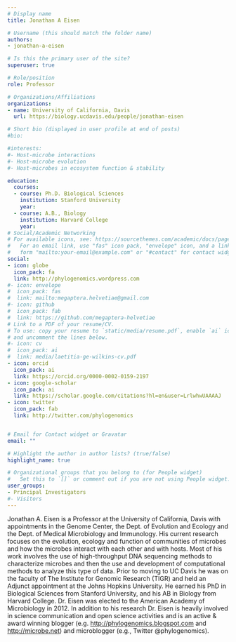 ```yaml
---
# Display name
title: Jonathan A Eisen 

# Username (this should match the folder name)
authors:
- jonathan-a-eisen

# Is this the primary user of the site?
superuser: true

# Role/position
role: Professor

# Organizations/Affiliations
organizations:
- name: University of California, Davis
  url: https://biology.ucdavis.edu/people/jonathan-eisen

# Short bio (displayed in user profile at end of posts)
#bio: 

#interests:
#- Host-microbe interactions
#- Host-microbe evolution
#- Host-microbes in ecosystem function & stability

education:
  courses:
  - course: Ph.D. Biological Sciences
    institution: Stanford University 
    year: 
  - course: A.B., Biology
    institution: Harvard College
    year: 
# Social/Academic Networking
# For available icons, see: https://sourcethemes.com/academic/docs/page-builder/#icons
#   For an email link, use "fas" icon pack, "envelope" icon, and a link in the
#   form "mailto:your-email@example.com" or "#contact" for contact widget.
social:
- icon: globe
  icon_pack: fa
  link: http://phylogenomics.wordpress.com
#- icon: envelope
#  icon_pack: fas
#  link: mailto:megaptera.helvetiae@gmail.com
#- icon: github
#  icon_pack: fab
#  link: https://github.com/megaptera-helvetiae
# Link to a PDF of your resume/CV.
# To use: copy your resume to `static/media/resume.pdf`, enable `ai` icons in `params.toml`, 
# and uncomment the lines below.
#- icon: cv
#  icon_pack: ai
#  link: media/laetitia-ge-wilkins-cv.pdf
- icon: orcid
  icon_pack: ai
  link: https://orcid.org/0000-0002-0159-2197
- icon: google-scholar
  icon_pack: ai
  link: https://scholar.google.com/citations?hl=en&user=LrlwhwUAAAAJ
- icon: twitter
  icon_pack: fab
  link: http://twitter.com/phylogenomics


# Email for Contact widget or Gravatar
email: ""

# Highlight the author in author lists? (true/false)
highlight_name: true

# Organizational groups that you belong to (for People widget)
#   Set this to `[]` or comment out if you are not using People widget.
user_groups:
- Principal Investigators
#- Visitors
---
```


Jonathan A. Eisen is a Professor at the University of California, Davis with appointments in the Genome Center, the Dept. of Evolution and Ecology and the Dept. of Medical Microbiology and Immunology. His current research focuses on the evolution, ecology and function of communities of microbes and how the microbes interact with each other and with hosts. Most of his work involves the use of high-throughput DNA sequencing methods to characterize microbes and then the use and development of computational methods to analyze this type of data. Prior to moving to UC Davis he was on the faculty of The Institute for Genomic Research (TIGR) and held an Adjunct appointment at the Johns Hopkins University. He earned his PhD in Biological Sciences from Stanford University, and his AB in Biology from Harvard College. Dr. Eisen was elected to the American Academy of Microbiology in 2012. In addition to his research Dr. Eisen is heavily involved in science communication and open science activities and is an active & award winning blogger (e.g. http://phylogenomics.blogspot.com and http://microbe.net) and microblogger (e.g., Twitter @phylogenomics).